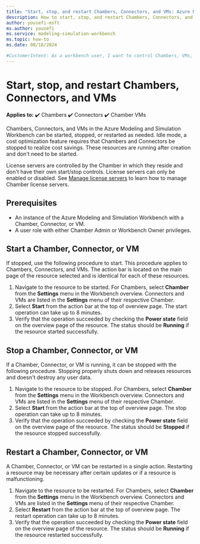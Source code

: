 ```yaml
---
title: "Start, stop, and restart Chambers, Connectors, and VMs: Azure Modeling and Simulation Workbench"
description: How to start, stop, and restart Chambers, Connectors, and VMs in the Azure Modeling and Simulation Workbench
author: yousefi-msft
ms.author: yousefi
ms.service: modeling-simulation-workbench
ms.topic: how-to
ms.date: 08/18/2024

#CustomerIntent: As a workbench user, I want to control Chambers, VMs, and Connectors.
---
```

# Start, stop, and restart Chambers, Connectors, and VMs

**Applies to:** :heavy_check_mark: Chambers :heavy_check_mark: Connectors :heavy_check_mark: Chamber VMs

Chambers, Connectors, and VMs in the Azure Modeling and Simulation Workbench can be started, stopped, or restarted as needed. Idle mode, a cost optimization feature requires that Chambers and Connectors be stopped to realize cost savings. These resources are running after creation and don't need to be started.

License servers are controlled by the Chamber in which they reside and don't have their own start/stop controls. License servers can only be enabled or disabled. See [Manage license servers](./how-to-guide-licenses.md) to learn how to manage Chamber license servers.

## Prerequisites

* An instance of the Azure Modeling and Simulation Workbench with a Chamber, Connector, or VM.
* A user role with either Chamber Admin or Workbench Owner privileges.

## Start a Chamber, Connector, or VM

If stopped, use the following procedure to start. This procedure applies to Chambers, Connectors, and VMs. The action bar is located on the main page of the resource selected and is identical for each of these resources.

1. Navigate to the resource to be started. For Chambers, select **Chamber** from the **Settings** menu in the Workbench overview. Connectors and VMs are listed in the **Settings** menu of their respective Chamber.
1. Select **Start** from the action bar at the top of overview page. The start operation can take up to 8 minutes.
1. Verify that the operation succeeded by checking the **Power state** field on the overview page of the resource. The status should be **Running** if the resource started successfully.

## Stop a Chamber, Connector, or VM

If a Chamber, Connector, or VM is running, it can be stopped with the following procedure. Stopping properly shuts down and releases resources and doesn't destroy any user data.

1. Navigate to the resource to be stopped. For Chambers, select **Chamber** from the **Settings** menu in the Workbench overview. Connectors and VMs are listed in the **Settings** menu of their respective Chamber.
1. Select **Start** from the action bar at the top of overview page. The stop operation can take up to 8 minutes.
1. Verify that the operation succeeded by checking the **Power state** field on the overview page of the resource. The status should be **Stopped** if the resource stopped successfully.

## Restart a Chamber, Connector, or VM

A Chamber, Connector, or VM can be restarted in a single action. Restarting a resource may be necessary after certain updates or if a resource is malfunctioning.

1. Navigate to the resource to be restarted. For Chambers, select **Chamber** from the **Settings** menu in the Workbench overview. Connectors and VMs are listed in the **Settings** menu of their respective Chamber.
1. Select **Restart** from the action bar at the top of overview page. The restart operation can take up to 8 minutes.
1. Verify that the operation succeeded by checking the **Power state** field on the overview page of the resource. The status should be **Running** if the resource restarted successfully.
